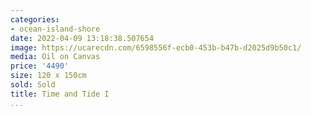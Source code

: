 ```yaml
---
categories:
- ocean-island-shore
date: 2022-04-09 13:18:38.507654
image: https://ucarecdn.com/6598556f-ecb0-453b-b47b-d2025d9b50c1/
media: Oil on Canvas
price: '4490'
size: 120 x 150cm
sold: Sold
title: Time and Tide I
...
```

